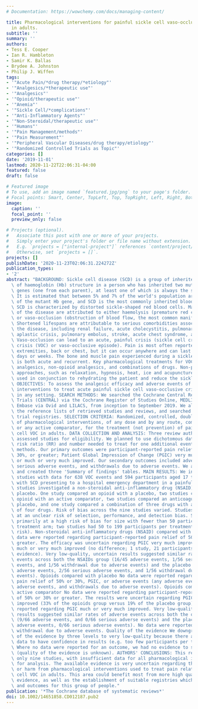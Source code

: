 ```yaml
---
# Documentation: https://wowchemy.com/docs/managing-content/

title: Pharmacological interventions for painful sickle cell vaso-occlusive crises
  in adults.
subtitle: ''
summary: ''
authors:
- Tess E. Cooper
- Ian R. Hambleton
- Samir K. Ballas
- Brydee A. Johnston
- Philip J. Wiffen
tags:
- '"Acute Pain/*drug therapy/*etiology"'
- '"Analgesics/*therapeutic use"'
- '"Analgesics"'
- '"Opioid/therapeutic use"'
- '"Anemia"'
- '"Sickle Cell/*complications"'
- '"Anti-Inflammatory Agents"'
- '"Non-Steroidal/therapeutic use"'
- '"Humans"'
- '"Pain Management/methods"'
- '"Pain Measurement"'
- '"Peripheral Vascular Diseases/drug therapy/etiology"'
- '"Randomized Controlled Trials as Topic"'
categories: []
date: '2019-11-01'
lastmod: 2020-11-22T22:06:31-04:00
featured: false
draft: false

# Featured image
# To use, add an image named `featured.jpg/png` to your page's folder.
# Focal points: Smart, Center, TopLeft, Top, TopRight, Left, Right, BottomLeft, Bottom, BottomRight.
image:
  caption: ''
  focal_point: ''
  preview_only: false

# Projects (optional).
#   Associate this post with one or more of your projects.
#   Simply enter your project's folder or file name without extension.
#   E.g. `projects = ["internal-project"]` references `content/project/deep-learning/index.md`.
#   Otherwise, set `projects = []`.
projects: []
publishDate: '2020-11-23T02:06:31.224272Z'
publication_types:
- '2'
abstract: "BACKGROUND: Sickle cell disease (SCD) is a group of inherited disorders\
  \ of haemoglobin (Hb) structure in a person who has inherited two mutant globin\
  \ genes (one from each parent), at least one of which is always the sickle mutation.\
  \ It is estimated that between 5% and 7% of the world's population are carriers\
  \ of the mutant Hb gene, and SCD is the most commonly inherited blood disorder.\
  \ SCD is characterized by distorted sickle-shaped red blood cells. Manifestations\
  \ of the disease are attributed to either haemolysis (premature red cell destruction)\
  \ or vaso-occlusion (obstruction of blood flow, the most common manifestation).\
  \ Shortened lifespans are attributable to serious comorbidities associated with\
  \ the disease, including renal failure, acute cholecystitis, pulmonary hypertension,\
  \ aplastic crisis, pulmonary embolus, stroke, acute chest syndrome, and sepsis.\
  \ Vaso-occlusion can lead to an acute, painful crisis (sickle cell crisis, vaso-occlusive\
  \ crisis (VOC) or vaso-occlusive episode). Pain is most often reported in the joints,\
  \ extremities, back or chest, but it can occur anywhere and can last for several\
  \ days or weeks. The bone and muscle pain experienced during a sickle cell crisis\
  \ is both acute and recurrent. Key pharmacological treatments for VOC include opioid\
  \ analgesics, non-opioid analgesics, and combinations of drugs. Non-pharmacological\
  \ approaches, such as relaxation, hypnosis, heat, ice and acupuncture, have been\
  \ used in conjunction to rehydrating the patient and reduce the sickling process.\
  \ OBJECTIVES: To assess the analgesic efficacy and adverse events of pharmacological\
  \ interventions to treat acute painful sickle cell vaso-occlusive crises in adults,\
  \ in any setting. SEARCH METHODS: We searched the Cochrane Central Register of Controlled\
  \ Trials (CENTRAL) via the Cochrane Register of Studies Online, MEDLINE via Ovid,\
  \ Embase via Ovid and LILACS, from inception to September 2019. We also searched\
  \ the reference lists of retrieved studies and reviews, and searched online clinical\
  \ trial registries. SELECTION CRITERIA: Randomized, controlled, double-blind trials\
  \ of pharmacological interventions, of any dose and by any route, compared to placebo\
  \ or any active comparator, for the treatment (not prevention) of painful sickle\
  \ cell VOC in adults. DATA COLLECTION AND ANALYSIS: Three review authors independently\
  \ assessed studies for eligibility. We planned to use dichotomous data to calculate\
  \ risk ratio (RR) and number needed to treat for one additional event, using standard\
  \ methods. Our primary outcomes were participant-reported pain relief of 50%, or\
  \ 30%, or greater; Patient Global Impression of Change (PGIC) very much improved,\
  \ or much or very much improved. Our secondary outcomes included adverse events,\
  \ serious adverse events, and withdrawals due to adverse events. We assessed GRADE\
  \ and created three 'Summary of findings' tables. MAIN RESULTS: We included nine\
  \ studies with data for 638 VOC events and 594 participants aged 17 to 42 years\
  \ with SCD presenting to a hospital emergency department in a painful VOC. Three\
  \ studies investigated a non-steroidal anti-inflammatory drug (NSAID) compared to\
  \ placebo. One study compared an opioid with a placebo, two studies compared an\
  \ opioid with an active comparator, two studies compared an anticoagulant with a\
  \ placebo, and one study compared a combination of three drugs with a combination\
  \ of four drugs. Risk of bias across the nine studies varied. Studies were primarily\
  \ at an unclear risk of selection, performance, and detection bias. Studies were\
  \ primarily at a high risk of bias for size with fewer than 50 participants per\
  \ treatment arm; two studies had 50 to 199 participants per treatment arm (unclear\
  \ risk). Non-steroidal anti-inflammatory drugs (NSAID) compared with placebo No\
  \ data were reported regarding participant-reported pain relief of 50% or 30% or\
  \ greater. The efficacy was uncertain regarding PGIC very much improved, and PGIC\
  \ much or very much improved (no difference; 1 study, 21 participants; very low-quality\
  \ evidence). Very low-quality, uncertain results suggested similar rates of adverse\
  \ events across both the NSAIDs group (16/45 adverse events, 1/56 serious adverse\
  \ events, and 1/56 withdrawal due to adverse events) and the placebo group (19/45\
  \ adverse events, 2/56 serious adverse events, and 1/56 withdrawal due to adverse\
  \ events). Opioids compared with placebo No data were reported regarding participant-reported\
  \ pain relief of 50% or 30%, PGIC, or adverse events (any adverse event, serious\
  \ adverse events, and withdrawals due to adverse events). Opioids compared with\
  \ active comparator No data were reported regarding participant-reported pain relief\
  \ of 50% or 30% or greater. The results were uncertain regarding PGIC very much\
  \ improved (33% of the opioids group versus 19% of the placebo group). No data were\
  \ reported regarding PGIC much or very much improved. Very low-quality, uncertain\
  \ results suggested similar rates of adverse events across both the opioids group\
  \ (9/66 adverse events, and 0/66 serious adverse events) and the placebo group (7/64\
  \ adverse events, 0/66 serious adverse events). No data were reported regarding\
  \ withdrawal due to adverse events. Quality of the evidence We downgraded the quality\
  \ of the evidence by three levels to very low-quality because there are too few\
  \ data to have confidence in results (e.g. too few participants per treatment arm).\
  \ Where no data were reported for an outcome, we had no evidence to support or refute\
  \ (quality of the evidence is unknown). AUTHORS' CONCLUSIONS: This review identified\
  \ only nine studies, with insufficient data for all pharmacological interventions\
  \ for analysis. The available evidence is very uncertain regarding the efficacy\
  \ or harm from pharmacological interventions used to treat pain related to sickle\
  \ cell VOC in adults. This area could benefit most from more high quality, certain\
  \ evidence, as well as the establishment of suitable registries which record interventions\
  \ and outcomes for this group of people."
publication: '*The Cochrane database of systematic reviews*'
doi: 10.1002/14651858.CD012187.pub2
---
```

